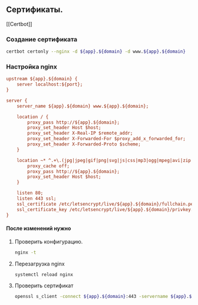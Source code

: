 ## Сертификаты. 
[[Certbot]]
### Создание сертификата
```bash
certbot certonly --nginx -d ${app}.${domain} -d www.${app}.${domain}
```

### Настройка nginx
```ini
upstream ${app}.${domain} {
    server localhost:${port};
}

server {
    server_name ${app}.${domain} www.${app}.${domain};

    location / {
        proxy_pass http://${app}.${domain};
        proxy_set_header Host $host;
        proxy_set_header X-Real-IP $remote_addr;
        proxy_set_header X-Forwarded-For $proxy_add_x_forwarded_for;
        proxy_set_header X-Forwarded-Proto $scheme;
    }

    location ~* ^.+\.(jpg|jpeg|gif|png|svg|js|css|mp3|ogg|mpeg|avi|zip|gz|bz2|rar|swf|ico|7z|doc|docx|map|ogg|otf|pdf|tff|tif|txt|wav|webp|woff|woff2|xls|xlsx|xml)$ {
        proxy_cache off;
        proxy_pass http://${app}.${domain};
        proxy_set_header Host $host;
    }

    listen 80;
    listen 443 ssl;
    ssl_certificate /etc/letsencrypt/live/${app}.${domain}/fullchain.pem;
    ssl_certificate_key /etc/letsencrypt/live/${app}.${domain}/privkey.pem;
}
```

#### После изменений нужно 
1. Проверить конфигурацию. 
	```bash
	nginx -t
	```

2. Перезагрузка nginx
	```bash
	systemctl reload nginx
	```

3. Проверить сертификат
	```bash
	openssl s_client -connect ${app}.${domain}:443 -servername ${app}.${domain} < /dev/null | openssl x509 -noout -text | grep "Subject Alternative Name"
	```
